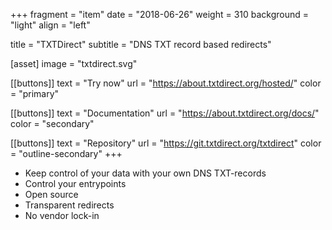 +++
fragment = "item"
date = "2018-06-26"
weight = 310
background = "light"
align = "left"

title = "TXTDirect"
subtitle = "DNS TXT record based redirects"

[asset]
  image = "txtdirect.svg"

[[buttons]]
  text = "Try now"
  url = "https://about.txtdirect.org/hosted/"
  color = "primary"

[[buttons]]
  text = "Documentation"
  url = "https://about.txtdirect.org/docs/"
  color = "secondary"

[[buttons]]
  text = "Repository"
  url = "https://git.txtdirect.org/txtdirect"
  color = "outline-secondary"
+++

* Keep control of your data with your own DNS TXT-records
* Control your entrypoints
* Open source
* Transparent redirects
* No vendor lock-in
